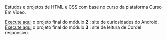  Estudos e projetos de HTML e CSS com base no curso da plataforma Curso Em Vídeo.

 <a href="modulo2/6index.html" target = "_self">Execute aqui</a> o projeto final do módulo <strong>2</strong> : site de curiosidades do Android. <br>
 <a href="modulo3/3index.html" target = "_self">Execute aqui</a> o projeto final do módulo <strong>3</strong> : site de leitura de Cordel responsivo.
